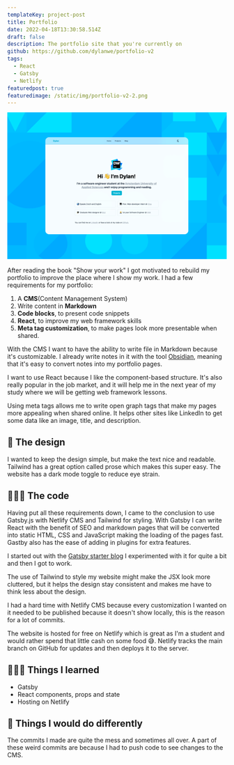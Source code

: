 ```yaml
---
templateKey: project-post
title: Portfolio
date: 2022-04-18T13:30:58.514Z
draft: false
description: The portfolio site that you're currently on
github: https://github.com/dylanwe/portfolio-v2
tags:
  - React
  - Gatsby
  - Netlify
featuredpost: true
featuredimage: /static/img/portfolio-v2-2.png
---
```

![The portfolio site you're on right now.](portfolio-v2-2.png "Portfolio")

After reading the book "Show your work" I got motivated to rebuild my portfolio to improve the place where I show my work. I had a few requirements for my portfolio:

1. A **CMS**(Content Management System)
2. Write content in **Markdown**
3. **Code blocks**, to present code snippets
4. **React**, to improve my web framework skills
5. **Meta tag customization**, to make pages look more presentable when shared.

With the CMS I want to have the ability to write file in Markdown because it's customizable. I already write notes in it with the tool [Obsidian](https://obsidian.md), meaning that it's easy to convert notes into my portfolio pages.

I want to use React because I like the component-based structure. It's also really popular in the job market, and it will help me in the next year of my study where we will be getting web framework lessons.

Using meta tags allows me to write open graph tags that make my pages more appealing when shared online. It helps other sites like LinkedIn to get some data like an image, title, and description.

## 🎨 The design

I wanted to keep the design simple, but make the text nice and readable. Tailwind has a great option called prose which makes this super easy. The website has a dark mode toggle to reduce eye strain.

## 🧑🏻‍💻 The code

Having put all these requirements down, I came to the conclusion to use Gatsby.js with Netlify CMS and Tailwind for styling. With Gatsby I can write React with the benefit of SEO and markdown pages that will be converted into static HTML, CSS and JavaScript making the loading of the pages fast. Gastby also has the ease of adding in plugins for extra features.

I started out with the [Gatsby starter blog](https://www.gatsbyjs.com/starters/gatsbyjs/gatsby-starter-blog) I experimented with it for quite a bit and then I got to work.

The use of Tailwind to style my website might make the JSX look more cluttered, but it helps the design stay consistent and makes me have to think less about the design.

I had a hard time with Netlify CMS because every customization I wanted on it needed to be published because it doesn't show locally, this is the reason for a lot of commits.

The website is hosted for free on Netlify which is great as I'm a student and would rather spend that little cash on some food 😅. Netlify tracks the main branch on GitHub for updates and then deploys it to the server.

## 🧑🏻‍🏫 Things I learned

* Gatsby
* React components, props and state
* Hosting on Netlify

## 📌 Things I would do differently

The commits I made are quite the mess and sometimes all over. A part of these weird commits are because I had to push code to see changes to the CMS.